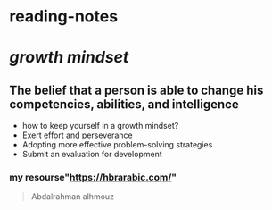 # **reading-notes**
# *growth mindset*
## The belief that a person is able to change his competencies, abilities, and intelligence
*  how to keep yourself in a growth mindset?
* Exert effort and perseverance
* Adopting more effective problem-solving strategies 
* Submit an evaluation for development
### my resourse"https://hbrarabic.com/"
> Abdalrahman alhmouz
